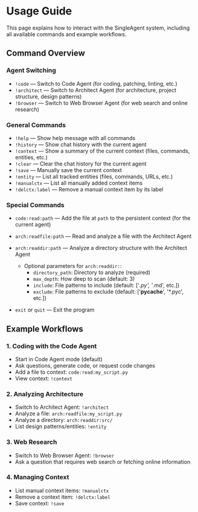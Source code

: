 # Usage Guide

This page explains how to interact with the SingleAgent system, including all available commands and example workflows.

## Command Overview

### Agent Switching
- `!code` — Switch to Code Agent (for coding, patching, linting, etc.)
- `!architect` — Switch to Architect Agent (for architecture, project structure, design patterns)
- `!browser` — Switch to Web Browser Agent (for web search and online research)

### General Commands
- `!help` — Show help message with all commands
- `!history` — Show chat history with the current agent
- `!context` — Show a summary of the current context (files, commands, entities, etc.)
- `!clear` — Clear the chat history for the current agent
- `!save` — Manually save the current context
- `!entity` — List all tracked entities (files, commands, URLs, etc.)
- `!manualctx` — List all manually added context items
- `!delctx:label` — Remove a manual context item by its label

### Special Commands
- `code:read:path` — Add the file at `path` to the persistent context (for the current agent)
- `arch:readfile:path` — Read and analyze a file with the Architect Agent
- `arch:readdir:path` — Analyze a directory structure with the Architect Agent
    - Optional parameters for `arch:readdir:`:
        - `directory_path`: Directory to analyze (required)
        - `max_depth`: How deep to scan (default: 3)
        - `include`: File patterns to include (default: ['*.py', '*.md', etc.])
        - `exclude`: File patterns to exclude (default: ['__pycache__', '*.pyc', etc.])

- `exit` or `quit` — Exit the program

## Example Workflows

### 1. Coding with the Code Agent
- Start in Code Agent mode (default)
- Ask questions, generate code, or request code changes
- Add a file to context: `code:read:my_script.py`
- View context: `!context`

### 2. Analyzing Architecture
- Switch to Architect Agent: `!architect`
- Analyze a file: `arch:readfile:my_script.py`
- Analyze a directory: `arch:readdir:src/`
- List design patterns/entities: `!entity`

### 3. Web Research
- Switch to Web Browser Agent: `!browser`
- Ask a question that requires web search or fetching online information

### 4. Managing Context
- List manual context items: `!manualctx`
- Remove a context item: `!delctx:label`
- Save context: `!save`

